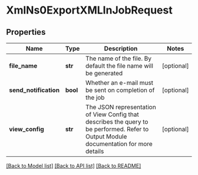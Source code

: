 # XmlNs0ExportXMLInJobRequest

## Properties
Name | Type | Description | Notes
------------ | ------------- | ------------- | -------------
**file_name** | **str** | The name of the file. By default the file name will be generated | [optional] 
**send_notification** | **bool** | Whether an e-mail must be sent on completion of the job | [optional] 
**view_config** | **str** | The JSON representation of View Config that describes the query to be performed. Refer to Output Module documentation for more details | [optional] 

[[Back to Model list]](../README.md#documentation-for-models) [[Back to API list]](../README.md#documentation-for-api-endpoints) [[Back to README]](../README.md)


